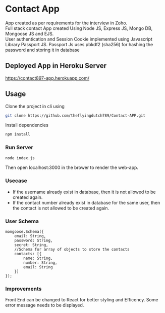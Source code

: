 # Contact App

App created as per requirements for the interview in Zoho.  
Full stack contact App created Using Node JS, Express JS, Mongo DB, Mongoose JS and EJS.  
User authentication and Session Cookie implemented using Javascript Library Passport JS.
Passport Js uses pbkdf2 (sha256) for hashing the password and storing it in database

## Deployed App in Heroku Server
https://contact897-app.herokuapp.com/

## Usage

Clone the project in cli using 
```bash
git clone https://github.com/theflyingdutch789/Contact-APP.git
```
Install dependencies

```bash
npm install  
```

### Run Server

```bash
node index.js
```
Then open localhost:3000 in the brower to render the web-app.


### Usecase

* If the username already exist in database, then it is not allowed to be created again.
* If the contact number already exist in database for the same user, then the contact is not allowed to be created again.

### User Schema
```
mongoose.Schema({
    email: String,
    password: String,
    secret: String, 
    //Schema for array of objects to store the contacts
    contacts: [{
        name: String,
        number: String,
        email: String
    }]
});
```

### Improvements

Front End can be changed to React for better styling and Efficency.
Some error message needs to be displayed.
